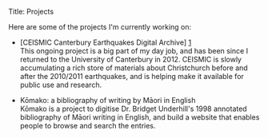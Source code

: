 Title: Projects

Here are some of the projects I'm currently working on:  

- [CEISMIC Canterbury Earthquakes Digital Archive] [1]  
This ongoing project is a big part of my day job, and has been since I returned to the University of Canterbury in 2012.  CEISMIC is slowly accumulating a rich store of materials about Christchurch before and after the 2010/2011 earthquakes, and is helping make it available for public use and research.  

- Kōmako: a bibliography of writing by Māori in English  
Kōmako is a project to digitise Dr. Bridget Underhill's 1998 annotated bibliography of Māori writing in English, and build a website that enables people to browse and search the entries. 

[1]: http://www.ceismic.org.nz		"CEISMIC"
